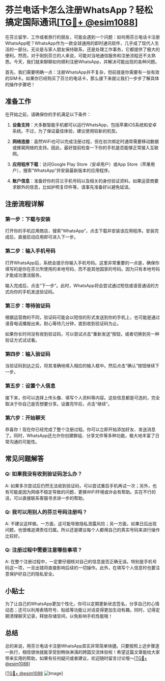 # 芬兰电话卡怎么注册WhatsApp？轻松搞定国际通讯[[TG💪+ @esim1088](https://t.me/s/esim1088)]

在芬兰留学、工作或者旅行的朋友，可能会遇到一个问题：如何用芬兰电话卡注册WhatsApp呢？WhatsApp作为一款全球通用的即时通讯软件，几乎成了现代人生活的一部分。无论是与家人朋友保持联系，还是处理工作事务，它都提供了极大的便利。然而，对于刚到芬兰的人来说，可能对当地通信服务和注册流程还不太熟悉。今天，我们就来聊聊如何顺利注册WhatsApp，并解决可能出现的各种问题。

首先，我们需要明确一点：注册WhatsApp并不复杂，但前提是你需要有一张有效的SIM卡。如果你已经购买了芬兰的电话卡，那么接下来就让我们一步步了解具体的操作步骤吧！

## 准备工作

在开始之前，请确保你的手机满足以下条件：

1. **设备支持**：大多数智能手机都可以运行WhatsApp，包括苹果iOS系统和安卓系统。不过，为了保证最佳体验，建议使用较新的机型。
   
2. **网络连接**：虽然WiFi也可以完成注册过程，但在初次绑定时通常需要移动数据或蜂窝网络的支持。因此，最好提前检查一下你的手机是否能够正常接入互联网。

3. **应用程序下载**：访问Google Play Store（安卓用户）或App Store（苹果用户），搜索“WhatsApp”并安装最新版本的应用程序。

4. **账户信息**：准备好你的芬兰手机号码以及相关的身份验证资料。如果运营商要求额外的信息，比如护照复印件等，请事先准备好以避免延误。

## 注册流程详解

### 第一步：下载与安装

打开你的手机应用商店，搜索“WhatsApp”，点击下载并安装该应用程序。安装完成后，直接启动应用即可进入下一步。

### 第二步：输入手机号码

打开WhatsApp后，系统会提示你输入手机号码。这里非常重要的一点是，确保你填写的是你在芬兰所使用的本地号码，而不是其他国家的号码。因为只有本地号码才能成功激活服务。

输入完成后，点击“下一步”。此时，WhatsApp将会尝试通过短信或语音通话的方式向你的手机发送验证码。

### 第三步：等待验证码

根据运营商的不同，验证码可能会以短信的形式发送到你的手机上，也可能是通过语音电话播报出来。耐心等待几分钟，直到收到验证码为止。

如果你长时间没有收到验证码，可以尝试点击“重新发送”按钮，或者切换到另一种验证方式试试看。

### 第四步：输入验证码

当验证码到达之后，将其准确地填入相应的输入框中。然后点击“确认”按钮继续下一步。

### 第五步：设置个人信息

接下来，你可以选择上传头像、填写个人资料等内容。这些信息都是可选的，完全取决于你自己是否想要分享。设置完毕后，点击“继续”。

### 第六步：开始聊天

恭喜你！现在你已经完成了整个注册过程。你可以立即开始添加好友、发送消息了。同时，WhatsApp还允许你创建群组、分享文件等多种功能，极大地丰富了日常沟通的可能性。

## 常见问题解答

### Q: 如果我没有收到验证码怎么办？

A: 如果多次尝试后仍然无法收到验证码，可以尝试重启手机再试一次；另外，也有可能是因为网络不稳定导致的问题，更换WiFi环境或许会有帮助。实在不行的话，可以直接联系客服寻求进一步的帮助。

### Q: 我可以用别人的芬兰号码注册吗？

A: 不建议这样做。一方面，这可能导致隐私泄露风险；另一方面，如果日后出现问题，也很难追溯责任归属。所以还是建议每个人都用自己的真实号码来进行操作比较好。

### Q: 注册过程中需要注意哪些事项？

A: 在整个注册过程中，一定要仔细核对自己的信息是否正确无误。特别是手机号码这一项，一旦出错将直接影响后续的一切操作。此外，在填写个人信息时也要注意保护好自己的隐私安全。

## 小贴士

为了让自己的WhatsApp更加个性化，你可以定期更新状态签名，分享自己的心情动态；还可以利用表情符号、贴纸等功能让对话变得更加生动有趣。同时，记得定期清理聊天记录，释放存储空间，以免影响手机性能哦！

## 总结

总的来说，用芬兰电话卡注册WhatsApp其实非常简单快捷。只要按照上述步骤逐一执行，相信很快就能享受到畅快淋漓的跨国交流体验啦！希望这篇文章能给大家带来实用的帮助，如果有任何疑问或者建议，欢迎随时留言讨论哦～[[TG💪+ @esim1088](https://t.me/s/esim1088)]

[[TG💪+ @esim1088](https://t.me/s/esim1088) ![Image](https://i.postimg.cc/4NQfJmqS/Snipaste-2025-05-13-00-14-12.png)]
